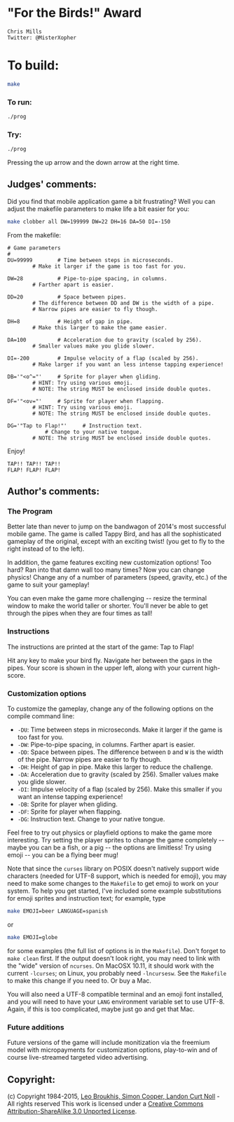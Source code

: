 # "For the Birds!" Award

    Chris Mills  
    Twitter: @MisterXopher  

# To build:

```sh
make
```

### To run:

```sh
./prog
```

### Try:

```sh
./prog
```

Pressing the up arrow and the down arrow at the right time.

## Judges' comments:

Did you find that mobile application game a bit frustrating?
Well you can adjust the makefile parameters to make life a
bit easier for you:

```sh
make clobber all DW=199999 DW=22 DH=16 DA=50 DI=-150
```

From the makefile:

    # Game parameters
    #
    DU=99999        # Time between steps in microseconds.
		    # Make it larger if the game is too fast for you.

    DW=28           # Pipe-to-pipe spacing, in columns.
		    # Farther apart is easier.

    DD=20           # Space between pipes.
		    # The difference between DD and DW is the width of a pipe.
		    # Narrow pipes are easier to fly though.

    DH=8            # Height of gap in pipe.
		    # Make this larger to make the game easier.

    DA=100          # Acceleration due to gravity (scaled by 256).
		    # Smaller values make you glide slower.

    DI=-200         # Impulse velocity of a flap (scaled by 256).
		    # Make larger if you want an less intense tapping experience!

    DB='"<o^="'     # Sprite for player when gliding.
		    # HINT: Try using various emoji.
		    # NOTE: The string MUST be enclosed inside double quotes.

    DF='"<ov="'     # Sprite for player when flapping.
		    # HINT: Try using various emoji.
		    # NOTE: The string MUST be enclosed inside double quotes.

    DG='"Tap to Flap!"'     # Instruction text.
			    # Change to your native tongue.
		    # NOTE: The string MUST be enclosed inside double quotes.

Enjoy! 

    TAP!! TAP!! TAP!!
    FLAP! FLAP! FLAP!

## Author's comments:

### The Program

Better late than never to jump on the bandwagon of 2014's most successful
mobile game.  The game is called Tappy Bird, and has all the sophisticated
gameplay of the original, except with an exciting twist! (you get to fly to
the right instead of to the left).

In addition, the game features exciting new customization options!  Too hard?
Ran into that damn wall too many times?  Now you can change physics!  Change
any of a number of parameters (speed, gravity, etc.) of the game to suit your
gameplay!

You can even make the game more challenging -- resize the terminal window to
make the world taller or shorter.  You'll never be able to get through the
pipes when they are four times as tall!

### Instructions

The instructions are printed at the start of the game:  Tap to Flap!

Hit any key to make your bird fly.  Navigate her between the gaps in the pipes.
Your score is shown in the upper left, along with your current high-score.

### Customization options

To customize the gameplay, change any of the following options on the compile
command line:

 * `-DU`: Time between steps in microseconds.  Make it larger if the game
   is too fast for you.
 * `-DW`: Pipe-to-pipe spacing, in columns.  Farther apart is easier.
 * `-DD`: Space between pipes.  The difference between `D` and `W` is the
   width of the pipe.  Narrow pipes are easier to fly though.
 * `-DH`: Height of gap in pipe.  Make this larger to reduce the challenge.
 * `-DA`: Acceleration due to gravity (scaled by 256).  Smaller values
   make you glide slower.
 * `-DI`: Impulse velocity of a flap (scaled by 256).  Make this smaller
   if you want an intense tapping experience!
 * `-DB`: Sprite for player when gliding.
 * `-DF`: Sprite for player when flapping.  
 * `-DG`: Instruction text.  Change to your native tongue.

Feel free to try out physics or playfield options to make the game more
interesting.  Try setting the player sprites to change the game completely --
maybe you can be a fish, or a pig -- the options are limitless!  Try using
emoji -- you can be a flying beer mug!

Note that since the `curses` library on POSIX doesn't natively support wide
characters (needed for UTF-8 support, which is needed for emoji), you may need
to make some changes to the `Makefile` to get emoji to work on your system.
To help you get started, I've included some example substitutions for emoji
sprites and instruction text; for example, type

```sh
make EMOJI=beer LANGUAGE=spanish
```

or

```sh
make EMOJI=globe
```

for some examples (the full list of options is in the `Makefile`).  Don't
forget to `make clean` first.  If the output doesn't look right, you may need
to link with the "wide" version of `ncurses`.  On MacOSX 10.11, it should work
with the current `-lcurses`; on Linux, you probably need `-lncursesw`.
See the `Makefile` to make this change if you need to.  Or buy a Mac.

You will also need a UTF-8 compatible terminal and an emoji font installed,
and you will need to have your `LANG` environment variable set to use UTF-8.
Again, if this is too complicated, maybe just go and get that Mac.

### Future additions

Future versions of the game will include monitization via the freemium model
with micropayments for customization options, play-to-win and of course
live-streamed targeted video advertising.

## Copyright:

(c) Copyright 1984-2015, [Leo Broukhis, Simon Cooper, Landon Curt Noll][judges] - All rights reserved
This work is licensed under a [Creative Commons Attribution-ShareAlike 3.0 Unported License][cc].

[judges]: http://www.ioccc.org/judges.html
[cc]: http://creativecommons.org/licenses/by-sa/3.0/
